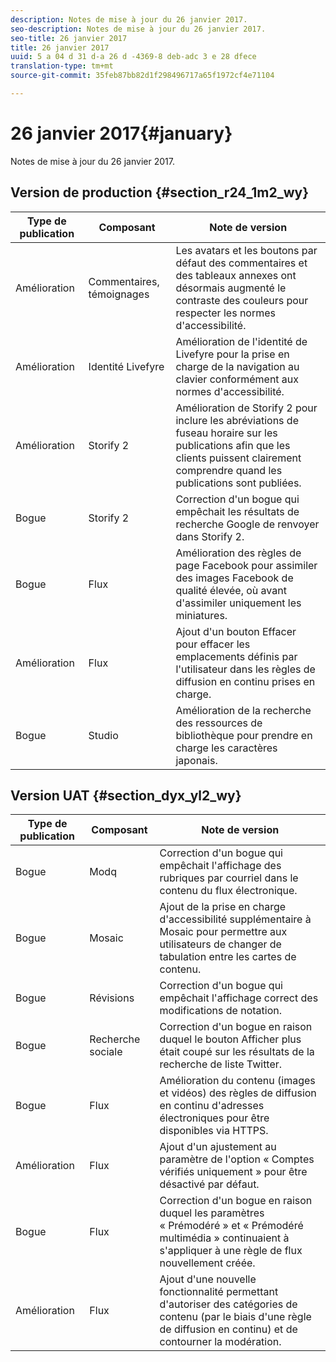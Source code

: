```yaml
---
description: Notes de mise à jour du 26 janvier 2017.
seo-description: Notes de mise à jour du 26 janvier 2017.
seo-title: 26 janvier 2017
title: 26 janvier 2017
uuid: 5 a 04 d 31 d-a 26 d -4369-8 deb-adc 3 e 28 dfece
translation-type: tm+mt
source-git-commit: 35feb87bb82d1f298496717a65f1972cf4e71104

---
```



# 26 janvier 2017{#january}

Notes de mise à jour du 26 janvier 2017.

## Version de production {#section_r24_1m2_wy}

| Type de publication | Composant | Note de version |
|--- |--- |--- |
| Amélioration | Commentaires, témoignages | Les avatars et les boutons par défaut des commentaires et des tableaux annexes ont désormais augmenté le contraste des couleurs pour respecter les normes d'accessibilité. |
| Amélioration | Identité Livefyre | Amélioration de l'identité de Livefyre pour la prise en charge de la navigation au clavier conformément aux normes d'accessibilité. |
| Amélioration | Storify 2 | Amélioration de Storify 2 pour inclure les abréviations de fuseau horaire sur les publications afin que les clients puissent clairement comprendre quand les publications sont publiées. |
| Bogue | Storify 2 | Correction d'un bogue qui empêchait les résultats de recherche Google de renvoyer dans Storify 2. |
| Bogue | Flux | Amélioration des règles de page Facebook pour assimiler des images Facebook de qualité élevée, où avant d'assimiler uniquement les miniatures. |
| Amélioration | Flux | Ajout d'un bouton Effacer pour effacer les emplacements définis par l'utilisateur dans les règles de diffusion en continu prises en charge. |
| Bogue | Studio | Amélioration de la recherche des ressources de bibliothèque pour prendre en charge les caractères japonais. |


## Version UAT {#section_dyx_yl2_wy}

| Type de publication | Composant | Note de version |
|--- |--- |--- |
| Bogue | Modq | Correction d'un bogue qui empêchait l'affichage des rubriques par courriel dans le contenu du flux électronique. |
| Bogue | Mosaic | Ajout de la prise en charge d'accessibilité supplémentaire à Mosaic pour permettre aux utilisateurs de changer de tabulation entre les cartes de contenu. |
| Bogue | Révisions | Correction d'un bogue qui empêchait l'affichage correct des modifications de notation. |
| Bogue | Recherche sociale | Correction d'un bogue en raison duquel le bouton Afficher plus était coupé sur les résultats de la recherche de liste Twitter. |
| Bogue | Flux | Amélioration du contenu (images et vidéos) des règles de diffusion en continu d'adresses électroniques pour être disponibles via HTTPS. |
| Amélioration | Flux | Ajout d'un ajustement au paramètre de l'option « Comptes vérifiés uniquement » pour être désactivé par défaut. |
| Bogue | Flux | Correction d'un bogue en raison duquel les paramètres « Prémodéré » et « Prémodéré multimédia » continuaient à s'appliquer à une règle de flux nouvellement créée. |
| Amélioration | Flux | Ajout d'une nouvelle fonctionnalité permettant d'autoriser des catégories de contenu (par le biais d'une règle de diffusion en continu) et de contourner la modération. |

